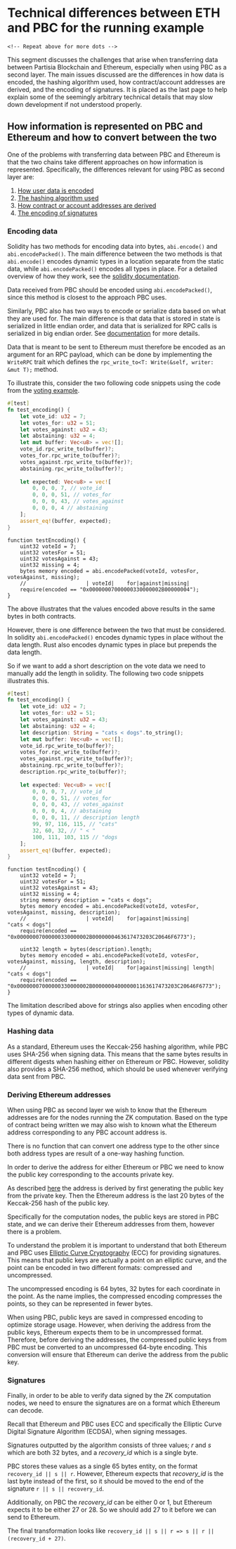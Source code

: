 # Technical differences between ETH and PBC for the running example

<div class="dot-navigation">
    <a class="dot-navigation__item" href="pbc-as-second-layer.html"></a>
    <a class="dot-navigation__item" href="pbc-as-a-second-layer-live-example-ethereum.html"></a>
    <a class="dot-navigation__item" href="pbc-as-a-second-layer-how-to-create-your-own-solution.html"></a>
    <a class="dot-navigation__item" href="pbc-as-a-second-layer-how-to-deploy.html"></a>
    <a class="dot-navigation__item dot-navigation__item--active" href="pbc-as-second-layer-technical-differences-eth-pbc.html"></a>

    <!-- Repeat above for more dots -->
</div>

This segment discusses the challenges that arise when transferring data between Partisia Blockchain 
and Ethereum, especially when using PBC as a second layer. The main issues discussed are the 
differences in how data is encoded, the hashing algorithm used, how contract/account addresses are 
derived, and the encoding of signatures. 
It is placed as the last page to help explain some of the seemingly arbitrary technical details 
that may slow down development if not understood properly.

## How information is represented on PBC and Ethereum and how to convert between the two

One of the problems with transferring data between PBC and Ethereum is that the two chains take
different approaches on how information is represented. Specifically, the differences relevant for
using PBC as second layer are:

1. [How user data is encoded](pbc-as-second-layer-technical-differences-eth-pbc.md#encoding-data)
2. [The hashing algorithm used](pbc-as-second-layer-technical-differences-eth-pbc.md#hashing-data)
3. [How contract or account addresses are derived](pbc-as-second-layer-technical-differences-eth-pbc.md#deriving-addresses)
4. [The encoding of signatures](pbc-as-second-layer-technical-differences-eth-pbc.md#signatures)

### Encoding data

Solidity has two methods for encoding data into bytes, `abi.encode()` and `abi.encodePacked()`.
The main difference between the two methods is that `abi.encode()` encodes dynamic types in a 
location separate from the static data, while `abi.encodePacked()` encodes all types in place.
For a detailed overview of how they work, see the
[solidity documentation](https://docs.soliditylang.org/en/latest/abi-spec.html).

Data received from PBC should be encoded using `abi.encodePacked()`, since this method is closest to
the approach PBC uses.

Similarly, PBC also has two ways to encode or serialize data based on what they are used for.
The main difference is that data that is stored in state is serialized in little endian order, and 
data that is serialized for RPC calls is serialized in big endian order.
See [documentation](../abiv.md) for more details.

Data that is meant to be sent to Ethereum must therefore be encoded as an argument for an RPC 
payload, which can be done by implementing the `WriteRPC` trait which defines the 
`rpc_write_to<T: Write(&self, writer: &mut T);` 
method.

To illustrate this, consider the two following code snippets using the code from the 
[voting example](pbc-as-a-second-layer-how-to-create-your-own-solution.md).

```rust
#[test]
fn test_encoding() {
    let vote_id: u32 = 7;
    let votes_for: u32 = 51;
    let votes_against: u32 = 43;
    let abstaining: u32 = 4; 
    let mut buffer: Vec<u8> = vec![];
    vote_id.rpc_write_to(buffer)?;
    votes_for.rpc_write_to(buffer)?;
    votes_against.rpc_write_to(buffer)?;
    abstaining.rpc_write_to(buffer)?;
    
    let expected: Vec<u8> = vec![
        0, 0, 0, 7, // vote_id
        0, 0, 0, 51, // votes_for
        0, 0, 0, 43, // votes_against
        0, 0, 0, 4 // abstaining
    ];
    assert_eq!(buffer, expected);
}
```

```solidity
function testEncoding() {
    uint32 voteId = 7;
    uint32 votesFor = 51;
    uint32 votesAgainst = 43;
    uint32 missing = 4;
    bytes memory encoded = abi.encodePacked(voteId, votesFor, votesAgainst, missing);
    //                   | voteId|    for|against|missing|
    require(encoded == "0x00000007000000330000002B00000004");
}
```

The above illustrates that the values encoded above results in the same bytes in both contracts.

However, there is one difference between the two that must be considered. In solidity 
`abi.encodePacked()` encodes dynamic types in place without the data length. Rust also encodes 
dynamic types in place but prepends the data length.

So if we want to add a short description on the vote data we need to manually add the length in 
solidity. The following two code snippets illustrates this.


```rust
#[test]
fn test_encoding() {
    let vote_id: u32 = 7;
    let votes_for: u32 = 51;
    let votes_against: u32 = 43;
    let abstaining: u32 = 4;
    let description: String = "cats < dogs".to_string();
    let mut buffer: Vec<u8> = vec![];
    vote_id.rpc_write_to(buffer)?;
    votes_for.rpc_write_to(buffer)?;
    votes_against.rpc_write_to(buffer)?;
    abstaining.rpc_write_to(buffer)?;
    description.rpc_write_to(buffer)?;
    
    let expected: Vec<u8> = vec![
        0, 0, 0, 7, // vote_id
        0, 0, 0, 51, // votes_for
        0, 0, 0, 43, // votes_against
        0, 0, 0, 4, // abstaining
        0, 0, 0, 11, // description length
        99, 97, 116, 115, // "cats"
        32, 60, 32, // " < "
        100, 111, 103, 115 // "dogs
    ];
    assert_eq!(buffer, expected);
}
```

```solidity
function testEncoding() {
    uint32 voteId = 7;
    uint32 votesFor = 51;
    uint32 votesAgainst = 43;
    uint32 missing = 4;
    string memory description = "cats < dogs";
    bytes memory encoded = abi.encodePacked(voteId, votesFor, votesAgainst, missing, description);
    //                   | voteId|    for|against|missing|         "cats < dogs"|        
    require(encoded == "0x00000007000000330000002B0000000463617473203C20646F6773");
    
    uint32 length = bytes(description).length;
    bytes memory encoded = abi.encodePacked(voteId, votesFor, votesAgainst, missing, length, description);
    //                   | voteId|    for|against|missing| length|         "cats < dogs"|
    require(encoded == "0x00000007000000330000002B000000040000001163617473203C20646F6773");
}
```

The limitation described above for strings also applies when encoding other types of dynamic data.

### Hashing data

As a standard, Ethereum uses the Keccak-256 hashing algorithm, while PBC uses SHA-256 when signing
data.
This means that the same bytes results in different digests when hashing either on Ethereum or PBC.
However, solidity also provides a SHA-256 method, which should be used whenever verifying data sent
from PBC.

### Deriving Ethereum addresses

When using PBC as second layer we wish to know that the Ethereum addresses are for the nodes running
the ZK computation. Based on the type of contract being written we may also wish to known what the
Ethereum address corresponding to any PBC account address is.

There is no function that can convert one address type to the other since both address types are 
result of a one-way hashing function.

In order to derive the address for either Ethereum or PBC we need to know the public key 
corresponding to the accounts private key.

As described [here](https://ethereum.org/en/developers/docs/accounts/#account-creation) the address
is derived by first generating the public key from the private key. Then the Ethereum address is the
last 20 bytes of the Keccak-256 hash of the public key.

Specifically for the computation nodes, the public keys are stored in PBC state, and we can derive
their Ethereum addresses from them, however there is a problem.

To understand the problem it is important to understand that both Ethereum and PBC uses [Elliptic
Curve Cryptography](https://en.wikipedia.org/wiki/Elliptic-curve_cryptography) (ECC) for providing 
signatures. This means that public keys are actually a point on an elliptic curve, and the point can 
be encoded in two different formats: compressed and uncompressed.

The uncompressed encoding is 64 bytes, 32 bytes for each coordinate in the point.
As the name implies, the compressed encoding compresses the points, so they can be represented in
fewer bytes.

When using PBC, public keys are saved in compressed encoding to optimize storage usage. 
However, when deriving the address from the public keys, Ethereum expects them to be in uncompressed 
format. Therefore, before deriving the addresses, the compressed public keys from PBC must be 
converted to an uncompressed 64-byte encoding. This conversion will ensure that Ethereum can derive 
the address from the public key.

### Signatures

Finally, in order to be able to verify data signed by the ZK computation nodes, we need to ensure
the signatures are on a format which Ethereum can decode.

Recall that Ethereum and PBC uses ECC and specifically the Elliptic Curve Digital Signature
Algorithm (ECDSA), when signing messages.

Signatures outputted by the algorithm consists of three values; _r_ and _s_ which are both 32 bytes,
and a _recovery_id_ which is a single byte.

PBC stores these values as a single 65 bytes entity, on the format `recovery_id || s || r`.
However, Ethereum expects that _recovery_id_ is the last byte instead of the first, so it
should be moved to the end of the signature `r || s || recovery_id`.

Additionally, on PBC the _recovery_id_ can be either 0 or 1, but Ethereum expects it to be either
27 or 28. So we should add 27 to it before we can send to Ethereum.

The final transformation looks like `recovery_id || s || r => s || r || (recovery_id + 27)`.